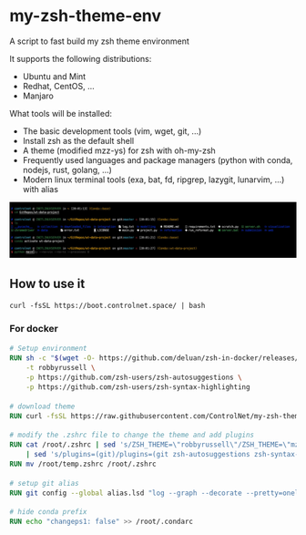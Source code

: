 # my-zsh-theme-env
A script to fast build my zsh theme environment

It supports the following distributions:
- Ubuntu and Mint
- Redhat, CentOS, ...
- Manjaro

What tools will be installed:
- The basic development tools (vim, wget, git, ...)
- Install zsh as the default shell
- A theme (modified mzz-ys) for zsh with oh-my-zsh
- Frequently used languages and package managers (python with conda, nodejs, rust, golang, ...)
- Modern linux terminal tools (exa, bat, fd, ripgrep, lazygit, lunarvim, ...) with alias

![theme](assets/theme_preview.jpg)

## How to use it
```shell
curl -fsSL https://boot.controlnet.space/ | bash
```

### For docker

```dockerfile
# Setup environment
RUN sh -c "$(wget -O- https://github.com/deluan/zsh-in-docker/releases/download/v1.1.5/zsh-in-docker.sh)" -- \
    -t robbyrussell \
    -p https://github.com/zsh-users/zsh-autosuggestions \
    -p https://github.com/zsh-users/zsh-syntax-highlighting

# download theme
RUN curl -fsSL https://raw.githubusercontent.com/ControlNet/my-zsh-theme-env/main/files/mzz-ys.zsh-theme > /root/.oh-my-zsh/themes/mzz-ys.zsh-theme

# modify the .zshrc file to change the theme and add plugins
RUN cat /root/.zshrc | sed 's/ZSH_THEME=\"robbyrussell\"/ZSH_THEME=\"mzz-ys\"\nZSH_DISABLE_COMPFIX=\"true\"/' \
    | sed 's/plugins=(git)/plugins=(git zsh-autosuggestions zsh-syntax-highlighting)/' > /root/temp.zshrc
RUN mv /root/temp.zshrc /root/.zshrc

# setup git alias
RUN git config --global alias.lsd "log --graph --decorate --pretty=oneline --abbrev-commit --all"

# hide conda prefix
RUN echo "changeps1: false" >> /root/.condarc
```